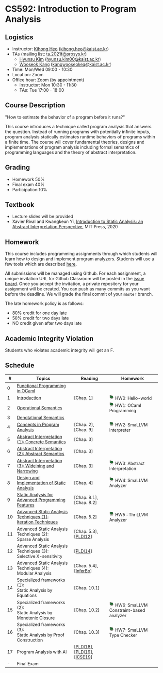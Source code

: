 # CS592: Introduction to Program Analysis

## Logistics
- Instructor: [Kihong Heo](https://kihongheo.kaist.ac.kr) (kihong.heo@kaist.ac.kr)
- TAs (mailing list: ta.2021f@prosys.kr)
  - [Hyunsu Kim](https://prosys.kaist.ac.kr/home/hyunsukim) (hyunsu.kim00@kaist.ac.kr)
  - [Wooseok Kang](https://prosys.kaist.ac.kr/home/wooseokkang) (kangwooseokeq@kaist.ac.kr)
- Time: Mon/Wed 09:00 - 10:30
- Location: Zoom
- Office hour: Zoom (by appointment)
  - Instructor: Mon 10:30 - 11:30
  - TAs: Tue 17:00 - 18:00


## Course Description
"How to estimate the behavior of a program before it runs?"

This course introduces a technique called program analysis that answers the question.
Instead of running programs with potentially infinite inputs, program analysis statically estimates runtime behaviors of programs within a finite time.
The course will cover fundamental theories, designs and implementations of program analysis including formal semantics of programming languages and
the theory of abstract interpretation.

## Grading
- Homework 50%
- Final exam 40%
- Participation 10%

## Textbook
- Lecture slides will be provided
- Xavier Rival and Kwangkeun Yi, [Introduction to Static Analysis: an Abstract Interpretation Perspective](https://mitpress.mit.edu/books/introduction-static-analysis), MIT Press, 2020

## Homework
This course includes programming assignments through which students will learn how to design
and implement program analyzers.
Students will use a few tools which are described [here](TOOL.md).

All submissions will be managed using Github.
For each assignment, a unique invitation URL for Github Classroom will be posted in the [issue board](../../issues).
Once you accept the invitation, a private repository for your assignment will be created.
You can push as many commits as you want before the deadline. We will grade the final commit of your `master` branch.

The late homework policy is as follows:
- 80% credit for one day late
- 50% credit for two days late
- NO credit given after two days late

## Academic Integrity Violation
Students who violates academic integrity will get an F.

## Schedule
|#|Topics|Reading|Homework|
|-|------|-------|--------|
|0|[Functional Programming in OCaml](slides/lecture0.pdf)||
|1|[Introduction](slides/lecture1.pdf)|[Chap. 1]|<img src="icons/github-classroom.png" width="16" /> HW0: Hello-world|
|2|[Operational Semantics](slides/lecture2.pdf)||<img src="icons/github-classroom.png" width="16" /> HW1: OCaml Programming|
|3|[Denotational Semantics](slides/lecture3.pdf)|||
|4|[Concepts in Program Analysis](slides/lecture4.pdf)|[Chap. 2], [Chap. 9]|<img src="icons/github-classroom.png" width="16" /> HW2: SmaLLVM Interpreter|
|5|[Abstract Interpretation (1): Concrete Semantics](slides/lecture5.pdf)|[Chap. 3]|
|6|[Abstract Interpretation (2): Abstract Semantics](slides/lecture6.pdf)|[Chap. 3]|
|7|[Abstract Interpretation (3): Wideining and Narrowing](slides/lecture7.pdf)|[Chap. 3]|<img src="icons/github-classroom.png" width="16" /> HW3: Abstract Interpretation|
|8|[Design and Implementation of Static Analysis](slides/lecture8.pdf)|[Chap. 4]|<img src="icons/github-classroom.png" width="16" /> HW4: SmaLLVM Analyzer|
|9|[Static Analysis for Advanced Programming Features](slides/lecture9.pdf)|[Chap. 8.1], [Chap. 8.2]||
|10|[Advanced Static Analysis Techniques (1):<br>Iteration Techniques](slides/lecture10.pdf)|[Chap. 5.2]|<img src="icons/github-classroom.png" width="16" /> HW5 : ThriLLVM Analyzer|
|11|Advanced Static Analysis Techniques (2):<br>Sparse Analysis|[Chap. 5.3], [[PLDI12](https://dl.acm.org/doi/abs/10.1145/2254064.2254092)]|
|12|Advanced Static Analysis Techniques (3):<br>Selective X-sensitivity|[[PLDI14](https://dl.acm.org/doi/10.1145/2594291.2594318)]||
|13|Advanced Static Analysis Techniques (4):<br>Modular Analysis|[Chap. 5.4], [[InferBo](https://research.fb.com/blog/2017/02/inferbo-infer-based-buffer-overrun-analyzer/)]|
|14|Specialized frameworks (1):<br>Static Analysis by Equations|[Chap. 10.1]||
|15|Specialized frameworks (2):<br>Static Analysis by Monotonic Closure|[Chap. 10.2]|<img src="icons/github-classroom.png" width="16" /> HW6: SmaLLVM Constraint-based analyzer|
|16|Specialized frameworks (3):<br>Static Analysis by Proof Construction|[Chap. 10.3]|<img src="icons/github-classroom.png" width="16" /> HW7: SmaLLVM Type Checker|
|17|Program Analysis with AI|[[PLDI18](https://dl.acm.org/doi/10.1145/3192366.3192417)], [[PLDI19](https://dl.acm.org/doi/10.1145/3314221.3314616)], [[ICSE19](https://dl.acm.org/doi/10.1109/ICSE.2019.00027)]|
|-|Final Exam||
